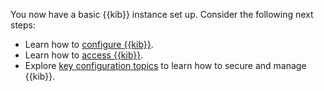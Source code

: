 You now have a basic {{kib}} instance set up. Consider the following next steps:

* Learn how to [configure {{kib}}](/deploy-manage/deploy/self-managed/configure-kibana.md).
* Learn how to [access {{kib}}](/deploy-manage/deploy/self-managed/access-kibana.md).
* Explore [key configuration topics](/deploy-manage/deploy/self-managed/configure-kibana.md#additional-guides) to learn how to secure and manage {{kib}}.